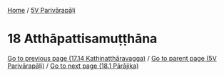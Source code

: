 
[Home](/) / [5V Parivārapāḷi](../5V.md)

# 18 Atthāpattisamuṭṭhāna


[Go to previous page (17.14 Kathinatthāravagga)](17/17.14.md) / [Go to parent page (5V Parivārapāḷi)](0.md) / [Go to next page (18.1 Pārājika)](18/18.1.md)


